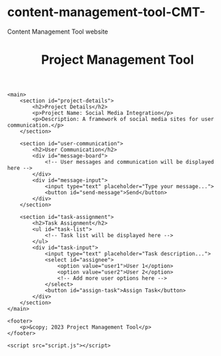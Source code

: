 # content-management-tool-CMT-
Content Management Tool website
<!DOCTYPE html>
<html lang="en">
<head>
    <meta charset="UTF-8">
    <meta name="viewport" content="width=device-width, initial-scale=1.0">
    <title>Project Management Tool</title>
    <link rel="stylesheet" href="styles.css">
</head>
<body>
    <header>
        <h1>Project Management Tool</h1>
    </header>

    <main>
        <section id="project-details">
            <h2>Project Details</h2>
            <p>Project Name: Social Media Integration</p>
            <p>Description: A framework of social media sites for user communication.</p>
        </section>

        <section id="user-communication">
            <h2>User Communication</h2>
            <div id="message-board">
                <!-- User messages and communication will be displayed here -->
            </div>
            <div id="message-input">
                <input type="text" placeholder="Type your message...">
                <button id="send-message">Send</button>
            </div>
        </section>

        <section id="task-assignment">
            <h2>Task Assignment</h2>
            <ul id="task-list">
                <!-- Task list will be displayed here -->
            </ul>
            <div id="task-input">
                <input type="text" placeholder="Task description...">
                <select id="assignee">
                    <option value="user1">User 1</option>
                    <option value="user2">User 2</option>
                    <!-- Add more user options here -->
                </select>
                <button id="assign-task">Assign Task</button>
            </div>
        </section>
    </main>

    <footer>
        <p>&copy; 2023 Project Management Tool</p>
    </footer>

    <script src="script.js"></script>
</body>
</html>
